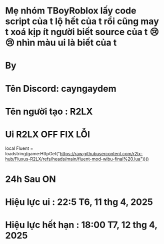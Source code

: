 # Mẹ nhóm TBoyRoblox lấy code script của t  lộ hết của t rồi cũng may t xoá kịp ít người biết source của t 😢😢 nhìn màu ui là biết của t
# By 
# Tên Discord: cayngaydem
# Tên người tạo : R2LX

# Ui R2LX OFF FIX LỖI

local Fluent = loadstring(game:HttpGet("https://raw.githubusercontent.com/r2lx-hub/Fluxus-R2LX/refs/heads/main/fluent-mod-wibu-final%20.lua"))()

# 24h Sau ON
# Hiệu lực ui : 22:5 T6, 11 thg 4, 2025
# Hiệu lực hết hạn : 18:00 T7, 12 thg 4, 2025
